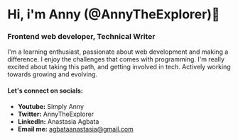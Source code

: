 # Hi, i'm Anny (@AnnyTheExplorer)👋
### Frontend web developer, Technical Writer

I'm a learning enthusiast, passionate about web development and making a difference. I enjoy the challenges that comes with programming. I'm really excited about taking this path, and getting involved in tech. Actively working towards growing and evolving.

#### Let's connect on socials:
- **Youtube:** Simply Anny
- **Twitter:** AnnyTheExplorer
- **LinkedIn:** Anastasia Agbata
- **Email me:** agbataanastasia@gmail.com
